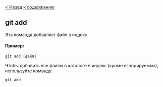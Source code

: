[< Назад к содержанию](./readme.md)


## git add

Эта команда добавляет файл в индекс.

#### Пример:

``` php=
git add [файл]
```

Чтобы добавить все файлы в каталоге в индекс (кроме игнорируемых), используйте команду:

```php=
git add
```